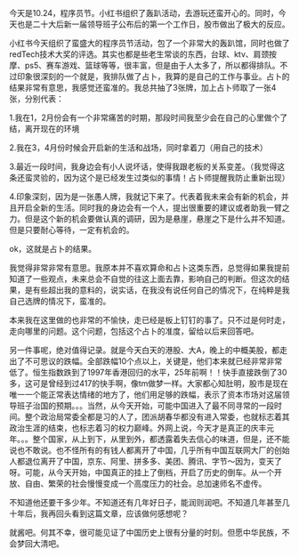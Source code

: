 
今天是10.24，程序员节。小红书组织了轰趴活动，去游玩还蛮开心的。同时，今天也是二十大后新一届领导班子公布后的第一个工作日，股市做出了极大的反应。

小红书今天组织了蛮盛大的程序员节活动，包了一个非常大的轰趴馆，同时也做了redTech技术大奖的评选。其实也都是些老生常谈的东西，台球、ktv、肩颈按摩、ps5、赛车游戏、篮球等等，很丰富，但是由于人太多了，所以都得排队。不过印象很深刻的一个就是，我排队做了占卜，我算的是自己的工作与事业。占卜的结果非常有意思，我感觉还蛮准的。我总共抽了3张牌，加上占卜师取了一张4张，分别代表：

1.我在1，2月份会有一个非常痛苦的时期，那段时间我至少会在自己的心里做个了结，离开现在的环境

2.我在3，4月份时候会开启新的生活和战场，同时拿着刀（用自己的技术）

3.最近一段时间，我身边会有小人说坏话，使得我跟老板的关系变差。（我觉得这条还蛮灵验的，因为这个是已经发生过类似的事情！占卜师提醒我防止重新出现）

4.印象深刻，因为是一张愚人牌，我就记下来了。代表着我未来会有新的机会，并且开启全新的生活。同时我的身边会有一个人，提出很重要的建议或者助我一臂之力。但是这个新的机会要做认真的调研，因为是悬崖，悬崖之下是什么并不知道。但是只要耐心等待，一定有机会的。

ok，这就是占卜的结果。

我觉得非常非常有意思。我原本并不喜欢算命和占卜这类东西，总觉得如果我提前知道了一些观点，未来总会不自觉的往这上面去靠，影响自己的判断。但这次的结果，是有些超出我的意料的，说实话，在我没有说任何自己的情况下，在纯粹是我自己选牌的情况下，蛮准的。

本来我在这里做的也非常的不愉快，走已经是板上钉钉的事了。只不过是何时走，走向哪里的问题。这个问题，包括这个占卜的准度，留给以后来回答吧。

另一件事呢，绝对值得记录。就是今天白天的港股、大A，晚上的中概美股，都走出了不可思议的跌幅。全部跌幅10个点以上，关键是，他们本来就已经非常非常低了。恒生指数跌到了1997年香港回归的水平，25年前啊！！快手直接跌倒了30多，这可是曾经到过417的快手啊，像tm做梦一样。大家都心知肚明，股市是现在唯一一个能正常表达情绪的地方了，他们用足够的跌幅，表示了资本市场对这届领导班子治国的预期。。。当然，从今天开始，可能中国进入了最不同寻常的一段时间。整个政治局常委全都是习的人了，团派胡春华都没有进入常委，也就标志着其政治生涯的结束，也标志着习的权力巅峰。外网上说，今天才是真正的庆丰元年。。。整个国家，从上到下，从里到外，都透露着失去信心的味道，但是，还不能说也不敢说。也不怪所有的有钱人都离开了中国，几乎所有中国互联网大厂的创始人都退位离开了中国，京东、阿里、拼多多、美团、腾讯、字节～因为，变天了呀。可能，从今天开始，中国真正的挂上了倒档，开启了历史的倒车。从一个开放、自由、繁荣的社会慢慢变成一个高度压力的社会。总加速师名不虚传。

不知道他还要干多少年。不知道还有几年好日子，能润则润吧。不知道几年甚至几十年后，我再回头看到这篇文章，应该做何感想呢？

就酱吧。何其不幸，很可能见证了中国历史上很有分量的时刻。但愿中华民族，不会梦回大清吧。